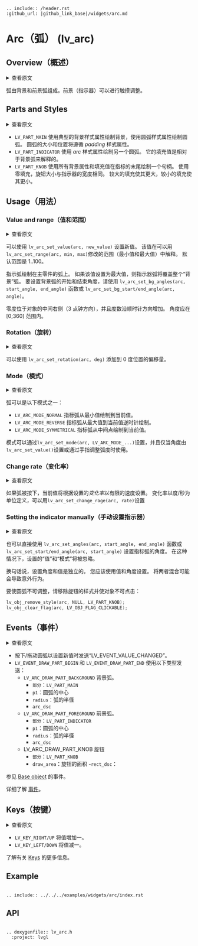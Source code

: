 ```eval_rst
.. include:: /header.rst 
:github_url: |github_link_base|/widgets/arc.md
```
# Arc（弧） (lv_arc)

## Overview（概述）

<details>
<summary>查看原文</summary>
<p>

The Arc consists of a background and a foreground arc. The foregrond (indicator) can be touch-adjusted.
 
</p>
</details>

弧由背景和前景弧组成。前景（指示器）可以进行触摸调整。

## Parts and Styles

<details>
<summary>查看原文</summary>
<p>

- `LV_PART_MAIN`  Draws a background using the typical background style properties and an arc using the arc style properties. The arc's size and position will respect the *padding* style properties.
- `LV_PART_INDICATOR` Draws an other arc using the *arc* style properties. Its padding values are interpreted relative to the background arc. 
- `LV_PART_KNOB` Draws a handle on the end of the indicator using all background properties and padding values. With zero padding the knob size is the same as the indicator's width. 
Larger padding makes it larger, smaller padding makes it smaller. 
 
</p>
</details>

- `LV_PART_MAIN` 使用典型的背景样式属性绘制背景，使用圆弧样式属性绘制圆弧。 圆弧的大小和位置将遵循 *padding* 样式属性。
- `LV_PART_INDICATOR` 使用 *arc* 样式属性绘制另一个圆弧。 它的填充值是相对于背景弧来解释的。
- `LV_PART_KNOB` 使用所有背景属性和填充值在指标的末尾绘制一个句柄。 使用零填充，旋钮大小与指示器的宽度相同。
较大的填充使其更大，较小的填充使其更小。

## Usage（用法）

### Value and range（值和范围）

<details>
<summary>查看原文</summary>
<p>

A new value can be set using `lv_arc_set_value(arc, new_value)`. 
The value is interpreted in a range (minimum and maximum values) which can be modified with `lv_arc_set_range(arc, min, max)`.
The default range is 1..100.

The indicator arc is drawn on the main part's arc. This if the value is set to maximum the indicator arc will cover the entire "background" arc.
To set the start and end angle of the background arc use the `lv_arc_set_bg_angles(arc, start_angle, end_angle)` functions or `lv_arc_set_bg_start/end_angle(arc, angle)`. 

Zero degrees is at the middle right (3 o'clock) of the object and the degrees are increasing in clockwise direction.
The angles should be in the [0;360] range.
 
</p>
</details>

可以使用 `lv_arc_set_value(arc, new_value)` 设置新值。
该值在可以用`lv_arc_set_range(arc, min, max)`修改的范围（最小值和最大值）中解释。
默认范围是 1..100。

指示弧绘制在主零件的弧上。 如果该值设置为最大值，则指示器弧将覆盖整个“背景”弧。
要设置背景弧的开始和结束角度，请使用 `lv_arc_set_bg_angles(arc, start_angle, end_angle)` 函数或 `lv_arc_set_bg_start/end_angle(arc, angle)`。

零度位于对象的中间右侧（3 点钟方向），并且度数沿顺时针方向增加。
角度应在 [0;360] 范围内。

### Rotation（旋转）

<details>
<summary>查看原文</summary>
<p>

An offset to the 0 degree position can added with `lv_arc_set_rotation(arc, deg)`.
 
</p>
</details>

可以使用 `lv_arc_set_rotation(arc, deg)` 添加到 0 度位置的偏移量。

### Mode（模式）

<details>
<summary>查看原文</summary>
<p>

The arc can be one of the following modes:
- `LV_ARC_MODE_NORMAL` The indicator arc is drawn from the minimimum value to the current.
- `LV_ARC_MODE_REVERSE` The indicator arc is drawn counter-clockwise from the maximum value to the current.
- `LV_ARC_MODE_SYMMETRICAL` The indicator arc is drawn from the middle point to the current value.

The mode can be set by `lv_arc_set_mode(arc, LV_ARC_MODE_...)` and used only if the the angle is set by `lv_arc_set_value()` or the arc is adjusted by finger.
 
</p>
</details>

弧可以是以下模式之一：
- `LV_ARC_MODE_NORMAL` 指标弧从最小值绘制到当前值。
- `LV_ARC_MODE_REVERSE` 指标弧从最大值到当前值逆时针绘制。
- `LV_ARC_MODE_SYMMETRICAL` 指标弧从中间点绘制到当前值。

模式可以通过`lv_arc_set_mode(arc, LV_ARC_MODE_...)`设置，并且仅当角度由`lv_arc_set_value()`设置或通过手指调整弧度时使用。

### Change rate（变化率）

<details>
<summary>查看原文</summary>
<p>

If the arc is pressed the current value will set with a limited speed according to the set *change rate*. 
The change rate is defined in degree/second unit and can be set with `lv_arc_set_change_rage(arc, rate)`
 
</p>
</details>

如果弧被按下，当前值将根据设置的*变化率*以有限的速度设置。
变化率以度/秒为单位定义，可以用`lv_arc_set_change_rage(arc, rate)`设置

### Setting the indicator manually（手动设置指示器）

<details>
<summary>查看原文</summary>
<p>

It also possible to set the angles of the indicator arc directly with `lv_arc_set_angles(arc, start_angle, end_angle)` function or `lv_arc_set_start/end_angle(arc, start_angle)`.
In this case the set "value" and "mode" is ignored.

In other words, settings angles and values are independent. You should use either value and angle settings. Mixing the two might result in unintended behavior. 

To make the arc non-adjustabe remove the style of the knob and make the object non-clickable:
 
</p>
</details>

也可以直接使用 `lv_arc_set_angles(arc, start_angle, end_angle)` 函数或 `lv_arc_set_start/end_angle(arc, start_angle)` 设置指标弧的角度。
在这种情况下，设置的“值”和“模式”将被忽略。

换句话说，设置角度和值是独立的。 您应该使用值和角度设置。 将两者混合可能会导致意外行为。

要使圆弧不可调整，请移除旋钮的样式并使对象不可点击：

```c
lv_obj_remove_style(arc, NULL, LV_PART_KNOB);
lv_obj_clear_flag(arc, LV_OBJ_FLAG_CLICKABLE);
```

## Events（事件）

<details>
<summary>查看原文</summary>
<p>

- `LV_EVENT_VALUE_CHANGED` sent when the arc is pressed/dragged to set a new value.
- `LV_EVENT_DRAW_PART_BEGIN` and `LV_EVENT_DRAW_PART_END` are sent with the following types:
    - `LV_ARC_DRAW_PART_BACKGROUND` The background arc. 
        - `part`: `LV_PART_MAIN`
        - `p1`: center of the arc
        - `radius`: radius of the arc
        - `arc_dsc`
    - `LV_ARC_DRAW_PART_FOREGROUND` The foreground arc.  
        - `part`: `LV_PART_INDICATOR`
        - `p1`: center of the arc
        - `radius`: radius of the arc
        - `arc_dsc`
    - LV_ARC_DRAW_PART_KNOB The knob
        - `part`: `LV_PART_KNOB`
        - `draw_area`: the arae of the knob
        - `rect_dsc`:
    
See the events of the [Base object](/widgets/obj) too.
    
Learn more about [Events](/overview/event).
 
</p>
</details>

- 按下/拖动圆弧以设置新值时发送“LV_EVENT_VALUE_CHANGED”。
- `LV_EVENT_DRAW_PART_BEGIN` 和 `LV_EVENT_DRAW_PART_END` 使用以下类型发送：
     - `LV_ARC_DRAW_PART_BACKGROUND` 背景弧。
         - `部分`：`LV_PART_MAIN`
         - `p1`：圆弧的中心
         - `radius`：弧的半径
         - `arc_dsc`
     - `LV_ARC_DRAW_PART_FOREGROUND` 前景弧。
         - `部分`：`LV_PART_INDICATOR`
         - `p1`：圆弧的中心
         - `radius`：弧的半径
         - `arc_dsc`
     - LV_ARC_DRAW_PART_KNOB 旋钮
         - `部分`：`LV_PART_KNOB`
         - `draw_area`：旋钮的面积
         -`rect_dsc`：
    
参见 [Base object](/widgets/obj) 的事件。
    
详细了解 [事件](/overview/event)。

## Keys（按键）

<details>
<summary>查看原文</summary>
<p>

- `LV_KEY_RIGHT/UP` Increases the value by one.
- `LV_KEY_LEFT/DOWN` Decreases the value by one.


Learn more about [Keys](/overview/indev).

 
</p>
</details>

- `LV_KEY_RIGHT/UP` 将值增加一。
- `LV_KEY_LEFT/DOWN` 将值减一。


了解有关 [Keys](/overview/indev) 的更多信息。

## Example

```eval_rst

.. include:: ../../../examples/widgets/arc/index.rst

```

## API

```eval_rst

.. doxygenfile:: lv_arc.h
  :project: lvgl

```
